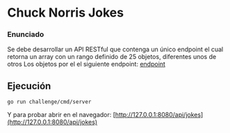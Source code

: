# Chuck Norris Jokes

### Enunciado

Se debe desarrollar un API RESTful que contenga un único endpoint el cual retorna un array con un rango definido de 25 objetos, diferentes unos de otros
Los objetos por el el siguiente endpoint: [endpoint](https://api.chucknorris.io/jokes/random)

## Ejecución

```
go run challenge/cmd/server
```

Y para probar abrir en el navegador: [http://127.0.0.1:8080/api/jokes](http://127.0.0.1:8080/api/jokes)

